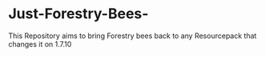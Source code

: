 # Just-Forestry-Bees-
This Repository aims to bring Forestry bees back to any Resourcepack that changes it on 1.7.10
